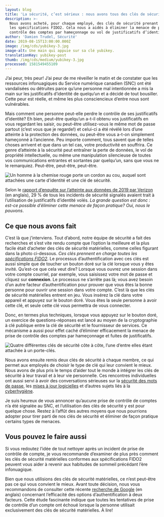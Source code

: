 ```yaml
---
layout: blog
title: 'La sécurité, c’est sérieux : nous avons tous des clés de sécurité au SNC'
description: >-
  Nous avons acheté, pour chaque employé, des clés de sécurité prenant en charge
  les spécifications FIDO2. Cela nous a aidés à éliminer la menace de prise de
  contrôle des comptes par hameçonnage ou vol de justificatifs d’identité.
author: 'Damien Trudel, Sécurité'
date: 2019-08-15T13:00:00.000Z
image: /img/cds/yubikey-3.jpg
image-alt: Une main qui appuie sur sa clé yubikey.
translationKey: yubikey-post
thumb: /img/cds/medium/yubikey-3.jpg
processed: 1581549455109
---
```

J’ai peur, très peur! J’ai peur de me réveiller le matin et de constater que les ressources infonuagiques du Service numérique canadien (SNC) ont été vandalisées ou détruites parce qu’une personne mal intentionnée a mis la main sur les justificatifs d’identité de quelqu’un et a décidé de tout bousiller. Cette peur est réelle, et même les plus consciencieux d’entre nous sont vulnérables.

Mais comment une personne peut-elle perdre le contrôle de ses justificatifs d’identité? Eh bien, peut-être quelqu’un a-t-il obtenu vos justificatifs en vous regardant les saisir, ou peut-être utilisez-vous le même mot de passe partout (c’est vous que je regarde!) et celui-ci a été révélé lors d’une atteinte à la protection des données, ou peut-être vous a-t-on simplement hameçonné à l’ancienne. Peu importe comment, tous savent que de telles choses arrivent et que dans un tel cas, votre productivité en souffrira. Ce genre d’atteinte à la sécurité peut entraîner la perte de données, le vol de propriété intellectuelle, ou même une manipulation silencieuse de toutes vos communications entrantes et sortantes par quelqu’un, sans que vous ne le remarquiez. Peut-être, peut-être, peut-être.

![Un homme à la chemise rouge porte un cordon au cou, auquel sont attachées une carte d’identité et une clé de sécurité.](/img/cds/yubikey-1.jpg)

Selon le [rapport d’enquête sur l’atteinte aux données de 2019 par Verizon](https://enterprise.verizon.com/resources/reports/2019-data-breach-investigations-report.pdf) (en anglais), 29 % de tous les incidents de sécurité signalés avaient trait à l’utilisation de justificatifs d’identité volés. _La grande question est donc : est-ce possible d’éliminer cette menace de façon pratique? Oui, nous le pouvons_.

## Ce que nous avons fait

C’est là que j’interviens. Tout d’abord, notre équipe de sécurité a fait des recherches et s’est vite rendu compte que l’option la meilleure et la plus facile était d’acheter des clés de sécurité matérielles, comme celles figurant dans la photo ci-dessous. _Ces clés prennent en charge toutes les [spécifications FIDO2](https://fidoalliance.org/fido2/)_. Le processus d’authentification avec ces clés est aussi simple que de toucher un bouton doré sur la clé lorsque vous y êtes invité. Qu’est-ce que cela veut dire? Lorsque vous ouvrez une session dans votre compte courriel, par exemple, vous saisissez votre mot de passe et cliquez sur **connexion**. Le processus ne s’arrête pas là; vous avez besoin d’un autre facteur d’authentification pour prouver que vous êtes la bonne personne pour ouvrir une session dans votre compte. C’est là que les clés de sécurité matérielles entrent en jeu. Vous insérez la clé dans votre appareil et appuyez sur le bouton doré. Vous êtes la seule personne à avoir cette clé, et seule cette clé vous permettra de vous connecter.

Donc, en termes plus techniques, lorsque vous appuyez sur le bouton doré, un exercice de questions-réponses est lancé au moyen de la cryptographie à clé publique entre la clé de sécurité et le fournisseur de services. Ce mécanisme a aussi pour effet caché d’éliminer efficacement la menace de prise de contrôle des comptes par hameçonnage et fuites de justificatifs.

![Quatre différentes clés de sécurité côte à côte, l’une d’entre elles étant attachée à un porte-clés.](/img/cds/yubikey-4.jpg)

Nous avons ensuite remis deux clés de sécurité à chaque membre, ce qui permet aux employés de choisir le type de clé qui leur convient le mieux. Nous avons de plus pris le temps d’aider tout le monde à intégrer les clés de sécurité à leur travail et à leur vie personnelle. Ces rencontres individuelles ont aussi servi à avoir des conversations sérieuses sur la [sécurité des mots de passe](https://www.canada.ca/fr/gouvernement/systeme/gouvernement-numerique/orientation-sur-mots-passe.html), les [mises à jour logicielles](https://cyber.gc.ca/fr/correctifs-aux-applications-et-aux-se) et d’autres sujets liés à la [cyberhygiène](https://www.pensezcybersecurite.gc.ca/). 

Je suis heureux de vous annoncer qu’aucune prise de contrôle de comptes n’a été signalée au SNC, et l’utilisation des clés de sécurité y est pour quelque chose. Restez à l’affût des autres moyens que nous pourrions adopter pour tirer parti de nos clés de sécurité et éliminer de façon pratique certains types de menaces.

## Vous pouvez le faire aussi

Si vous redoutez l’idée de tout nettoyer après un incident de prise de contrôle de compte, je vous recommande d’examiner de plus près comment les clés de sécurité matérielles conformes aux spécifications FIDO2 peuvent vous aider à revenir aux habitudes de sommeil précédant l’ère infonuagique.

Bien que nous utilisions des clés de sécurité matérielles, ce n’est peut-être pas ce qui vous convient le mieux. Avant toute décision, nous vous recommandons de consulter cette récente [recherche de Google](https://security.googleblog.com/2019/05/new-research-how-effective-is-basic.html) (en anglais) concernant l’efficacité des options d’authentification à deux facteurs. Cette étude fascinante indique que toutes les tentatives de prise de contrôle d’un compte ont échoué lorsque la personne utilisait exclusivement des clés de sécurité matérielles. À lire!


